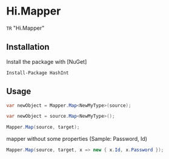# Hi.Mapper

`TR` "Hi.Mapper" 

## Installation

Install the package with [NuGet]

    Install-Package HashInt

## Usage


```C#
var newObject = Mapper.Map<NewMyType>(source);
```

```C#
var newObject = source.Map<NewMyType>();
```

```C#
Mapper.Map(source, target);
```

mapper without some properties (Sample: Password, Id)
```C#
Mapper.Map(source, target, x => new { x.Id, x.Password });
```

